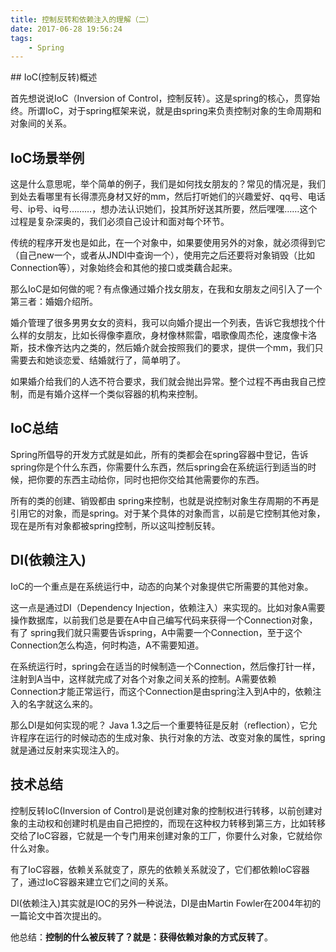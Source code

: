 ```yaml
---
title: 控制反转和依赖注入的理解（二）
date: 2017-06-28 19:56:24
tags: 
    - Spring
---
```

<meta name="referrer" content="no-referrer" />
## IoC(控制反转)概述

首先想说说IoC（Inversion of Control，控制反转）。这是spring的核心，贯穿始终。所谓IoC，对于spring框架来说，就是由spring来负责控制对象的生命周期和对象间的关系。

## IoC场景举例
这是什么意思呢，举个简单的例子，我们是如何找女朋友的？常见的情况是，我们到处去看哪里有长得漂亮身材又好的mm，然后打听她们的兴趣爱好、qq号、电话号、ip号、iq号………，想办法认识她们，投其所好送其所要，然后嘿嘿……这个过程是复杂深奥的，我们必须自己设计和面对每个环节。

传统的程序开发也是如此，在一个对象中，如果要使用另外的对象，就必须得到它（自己new一个，或者从JNDI中查询一个），使用完之后还要将对象销毁（比如Connection等），对象始终会和其他的接口或类藕合起来。

那么IoC是如何做的呢？有点像通过婚介找女朋友，在我和女朋友之间引入了一个第三者：婚姻介绍所。

婚介管理了很多男男女女的资料，我可以向婚介提出一个列表，告诉它我想找个什么样的女朋友，比如长得像李嘉欣，身材像林熙雷，唱歌像周杰伦，速度像卡洛斯，技术像齐达内之类的，然后婚介就会按照我们的要求，提供一个mm，我们只需要去和她谈恋爱、结婚就行了，简单明了。

如果婚介给我们的人选不符合要求，我们就会抛出异常。整个过程不再由我自己控制，而是有婚介这样一个类似容器的机构来控制。

## IoC总结
Spring所倡导的开发方式就是如此，所有的类都会在spring容器中登记，告诉spring你是个什么东西，你需要什么东西，然后spring会在系统运行到适当的时候，把你要的东西主动给你，同时也把你交给其他需要你的东西。

所有的类的创建、销毁都由 spring来控制，也就是说控制对象生存周期的不再是引用它的对象，而是spring。对于某个具体的对象而言，以前是它控制其他对象，现在是所有对象都被spring控制，所以这叫控制反转。

## DI(依赖注入)

IoC的一个重点是在系统运行中，动态的向某个对象提供它所需要的其他对象。

这一点是通过DI（Dependency Injection，依赖注入）来实现的。比如对象A需要操作数据库，以前我们总是要在A中自己编写代码来获得一个Connection对象，有了 spring我们就只需要告诉spring，A中需要一个Connection，至于这个Connection怎么构造，何时构造，A不需要知道。

在系统运行时，spring会在适当的时候制造一个Connection，然后像打针一样，注射到A当中，这样就完成了对各个对象之间关系的控制。A需要依赖 Connection才能正常运行，而这个Connection是由spring注入到A中的，依赖注入的名字就这么来的。

那么DI是如何实现的呢？ Java 1.3之后一个重要特征是反射（reflection），它允许程序在运行的时候动态的生成对象、执行对象的方法、改变对象的属性，spring就是通过反射来实现注入的。

## 技术总结

控制反转IoC(Inversion of Control)是说创建对象的控制权进行转移，以前创建对象的主动权和创建时机是由自己把控的，而现在这种权力转移到第三方，比如转移交给了IoC容器，它就是一个专门用来创建对象的工厂，你要什么对象，它就给你什么对象。

有了IoC容器，依赖关系就变了，原先的依赖关系就没了，它们都依赖IoC容器了，通过IoC容器来建立它们之间的关系。

DI(依赖注入)其实就是IOC的另外一种说法，DI是由Martin Fowler在2004年初的一篇论文中首次提出的。

他总结：**控制的什么被反转了？就是：获得依赖对象的方式反转了**。